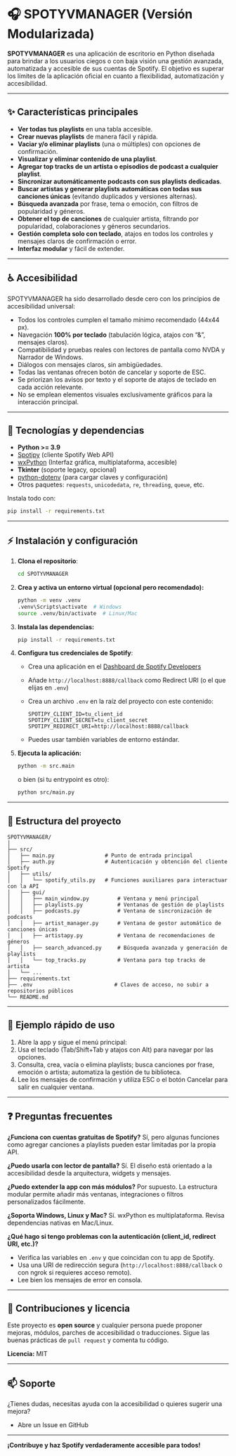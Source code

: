 
# 🎧 SPOTYVMANAGER (Versión Modularizada)

**SPOTYVMANAGER** es una aplicación de escritorio en Python diseñada para brindar a los usuarios ciegos o con baja visión una gestión avanzada, automatizada y accesible de sus cuentas de Spotify. El objetivo es superar los límites de la aplicación oficial en cuanto a flexibilidad, automatización y accesibilidad.

---

## ✨ Características principales

* **Ver todas tus playlists** en una tabla accesible.
* **Crear nuevas playlists** de manera fácil y rápida.
* **Vaciar y/o eliminar playlists** (una o múltiples) con opciones de confirmación.
* **Visualizar y eliminar contenido de una playlist**.
* **Agregar top tracks de un artista o episodios de podcast a cualquier playlist**.
* **Sincronizar automáticamente podcasts con sus playlists dedicadas**.
* **Buscar artistas y generar playlists automáticas con todas sus canciones únicas** (evitando duplicados y versiones alternas).
* **Búsqueda avanzada** por frase, tema o emoción, con filtros de popularidad y géneros.
* **Obtener el top de canciones** de cualquier artista, filtrando por popularidad, colaboraciones y géneros secundarios.
* **Gestión completa solo con teclado**, atajos en todos los controles y mensajes claros de confirmación o error.
* **Interfaz modular** y fácil de extender.

---

## ♿ Accesibilidad

SPOTYVMANAGER ha sido desarrollado desde cero con los principios de accesibilidad universal:

* Todos los controles cumplen el tamaño mínimo recomendado (44x44 px).
* Navegación **100% por teclado** (tabulación lógica, atajos con “&”, mensajes claros).
* Compatibilidad y pruebas reales con lectores de pantalla como NVDA y Narrador de Windows.
* Diálogos con mensajes claros, sin ambigüedades.
* Todas las ventanas ofrecen botón de cancelar y soporte de ESC.
* Se priorizan los avisos por texto y el soporte de atajos de teclado en cada acción relevante.
* No se emplean elementos visuales exclusivamente gráficos para la interacción principal.

---

## 🧰 Tecnologías y dependencias

* **Python >= 3.9**
* [Spotipy](https://spotipy.readthedocs.io/en/2.22.1/) (cliente Spotify Web API)
* [wxPython](https://wxpython.org/) (Interfaz gráfica, multiplataforma, accesible)
* **Tkinter** (soporte legacy, opcional)
* [python-dotenv](https://pypi.org/project/python-dotenv/) (para cargar claves y configuración)
* Otros paquetes: `requests`, `unicodedata`, `re`, `threading`, `queue`, etc.

Instala todo con:

```bash
pip install -r requirements.txt
```

---

## ⚡ Instalación y configuración

1. **Clona el repositorio**:

   ```bash
   cd SPOTYVMANAGER
   ```

2. **Crea y activa un entorno virtual (opcional pero recomendado):**

   ```bash
   python -m venv .venv
   .venv\Scripts\activate  # Windows
   source .venv/bin/activate  # Linux/Mac
   ```

3. **Instala las dependencias:**

   ```bash
   pip install -r requirements.txt
   ```

4. **Configura tus credenciales de Spotify**:

   * Crea una aplicación en el [Dashboard de Spotify Developers](https://developer.spotify.com/dashboard/applications)
   * Añade `http://localhost:8888/callback` como Redirect URI (o el que elijas en `.env`)
   * Crea un archivo `.env` en la raíz del proyecto con este contenido:

     ```
     SPOTIPY_CLIENT_ID=tu_client_id
     SPOTIPY_CLIENT_SECRET=tu_client_secret
     SPOTIPY_REDIRECT_URI=http://localhost:8888/callback
     ```
   * Puedes usar también variables de entorno estándar.

5. **Ejecuta la aplicación:**

   ```bash
   python -m src.main
   ```

   o bien (si tu entrypoint es otro):

   ```bash
   python src/main.py
   ```

---

## 📁 Estructura del proyecto

```
SPOTYVMANAGER/
│
├── src/
│   ├── main.py                # Punto de entrada principal
│   ├── auth.py                # Autenticación y obtención del cliente Spotify
│   ├── utils/
│   │   └── spotify_utils.py   # Funciones auxiliares para interactuar con la API
│   ├── gui/
│   │   ├── main_window.py         # Ventana y menú principal
│   │   ├── playlists.py           # Ventanas de gestión de playlists
│   │   ├── podcasts.py            # Ventana de sincronización de podcasts
│   │   ├── artist_manager.py      # Ventana de gestor automático de canciones únicas
│   │   ├── artistapy.py           # Ventana de recomendaciones de géneros
│   │   ├── search_advanced.py     # Búsqueda avanzada y generación de playlists
│   │   └── top_tracks.py          # Ventana para top tracks de artista
│   └── ...
├── requirements.txt
├── .env                          # Claves de acceso, no subir a repositorios públicos
└── README.md
```

---

## 🏁 Ejemplo rápido de uso

1. Abre la app y sigue el menú principal:
2. Usa el teclado (Tab/Shift+Tab y atajos con Alt) para navegar por las opciones.
3. Consulta, crea, vacía o elimina playlists; busca canciones por frase, emoción o artista; automatiza la gestión de tu biblioteca.
4. Lee los mensajes de confirmación y utiliza ESC o el botón Cancelar para salir en cualquier ventana.

---

## ❓ Preguntas frecuentes

**¿Funciona con cuentas gratuitas de Spotify?**
Sí, pero algunas funciones como agregar canciones a playlists pueden estar limitadas por la propia API.

**¿Puedo usarla con lector de pantalla?**
Sí. El diseño está orientado a la accesibilidad desde la arquitectura, widgets y mensajes.

**¿Puedo extender la app con más módulos?**
Por supuesto. La estructura modular permite añadir más ventanas, integraciones o filtros personalizados fácilmente.

**¿Soporta Windows, Linux y Mac?**
Sí. wxPython es multiplataforma. Revisa dependencias nativas en Mac/Linux.

**¿Qué hago si tengo problemas con la autenticación (client\_id, redirect URI, etc.)?**

* Verifica las variables en `.env` y que coincidan con tu app de Spotify.
* Usa una URI de redirección segura (`http://localhost:8888/callback` o con ngrok si requieres acceso remoto).
* Lee bien los mensajes de error en consola.

---

## 📝 Contribuciones y licencia

Este proyecto es **open source** y cualquier persona puede proponer mejoras, módulos, parches de accesibilidad o traducciones.
Sigue las buenas prácticas de `pull request` y comenta tu código.

**Licencia:** MIT

---

## 📫 Soporte

¿Tienes dudas, necesitas ayuda con la accesibilidad o quieres sugerir una mejora?

* Abre un Issue en GitHub
---

**¡Contribuye y haz Spotify verdaderamente accesible para todos!**
